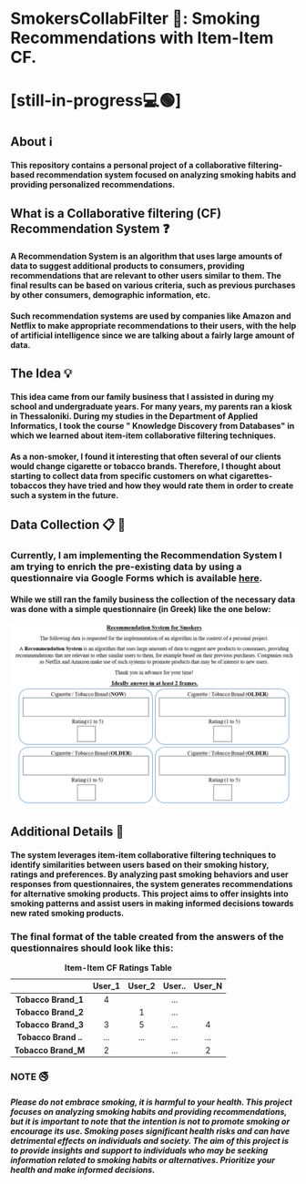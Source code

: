 # SmokersCollabFilter 🚬: Smoking Recommendations with Item-Item CF.
# [still-in-progress💻🟢]

## **About** ℹ️

#### This repository contains a personal project of a collaborative filtering-based recommendation system focused on analyzing smoking habits and providing personalized recommendations.

## **What is a Collaborative filtering (CF) Recommendation System** ❓

#### A Recommendation System is an algorithm that uses large amounts of data to suggest additional products to consumers, providing recommendations that are relevant to other users similar to them. The final results can be based on various criteria, such as previous purchases by other consumers, demographic information, etc.

#### Such recommendation systems are used by companies like Amazon and Netflix to make appropriate recommendations to their users, with the help of artificial intelligence since we are talking about a fairly large amount of data.

## **The Idea** 💡

#### This idea came from our family business that I assisted in during my school and undergraduate years. For many years, my parents ran a kiosk in Thessaloniki. During my studies in the Department of Applied Informatics, I took the course " Knowledge Discovery from Databases" in which we learned about item-item collaborative filtering techniques.

#### As a non-smoker, I found it interesting that often several of our clients would change cigarette or tobacco brands. Therefore, I thought about starting to collect data from specific customers on what cigarettes-tobaccos they have tried and how they would rate them in order to create such a system in the future.

## **Data Collection** 📋 📲

### Currently, I am implementing the Recommendation System I am trying to enrich the pre-existing data by using a questionnaire via Google Forms which is available [here](https://forms.gle/mxZ2vkbJ2C2VeuHB8).

#### While we still ran the family business the collection of the necessary data was done with a simple questionnaire (in Greek) like the one below:
![](https://raw.githubusercontent.com/christakakis/SmokersCollabFilter/main/docs/questionnaire_english.png)

## **Additional Details** 📌

#### The system leverages item-item collaborative filtering techniques to identify similarities between users based on their smoking history, ratings and preferences. By analyzing past smoking behaviors and user responses from questionnaires, the system generates recommendations for alternative smoking products. This project aims to offer insights into smoking patterns and assist users in making informed decisions towards new rated smoking products.

### The final format of the table created from the answers of the questionnaires should look like this: 

<table>
  <caption align="center"><b>Item-Item CF Ratings Table</b></caption>
  <thead>
    <tr>
      <th align="center"><b> </b></th>
      <th align="center"><b>User_1</b></th>
      <th align="center"><b>User_2</b></th>
      <th align="center"><b>User..</b></th>
	    <th align="center"><b>User_N</b></th>
    </tr>
  </thead>

  <tbody>
    <tr>
       <td align="center"><b>Tobacco Brand_1</b></td>
       <td align="center"">4</td>
       <td align="center"><b> </b></td>
       <td align="center"">...</td>
	     <td align="center""><b> </b></td>
    </tr>
    <tr>
       <td align="center""><b>Tobacco Brand_2</b></td>
       <td align="center""><b> </b></td>
       <td align="center"">1</td>
       <td align="center"">...</td>
	     <td align="center""><b> </b></td>
    </tr>
    <tr>
       <td align="center""><b>Tobacco Brand_3</b></td>
       <td align="center"">3</td>
       <td align="center"">5</td>
       <td align="center"">...</td>
       <td align="center"">4</td>
    </tr>
    <tr>
       <td align="center""><b>Tobacco Brand ..</b></td>
       <td align="center"">...</td>
       <td align="center"">...</td>
       <td align="center"">...</td>
       <td align="center"">...</td>
    </tr>
    <tr>
       <td align="center""><b>Tobacco Brand_M</b></td>
       <td align="center"">2</td>
       <td align="center""><b> </b></td>
       <td align="center"">...</td>
       <td align="center"">2</td>
    </tr>
  </tbody>
</table>

### **NOTE** 🚭

##### **Please do not embrace smoking, it is harmful to your health.** This project focuses on analyzing smoking habits and providing recommendations, but it is important to note that the intention is not to promote smoking or encourage its use. Smoking poses significant health risks and can have detrimental effects on individuals and society. The aim of this project is to provide insights and support to individuals who may be seeking information related to smoking habits or alternatives. Prioritize your health and make informed decisions.
